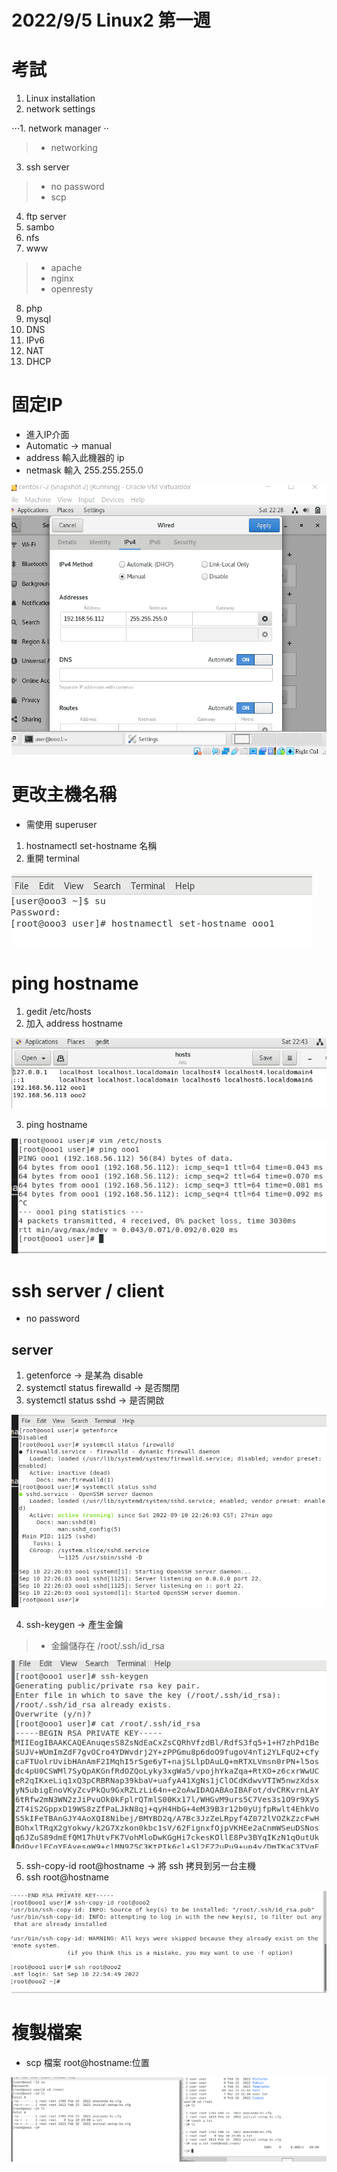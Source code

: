 # 2022/9/5 Linux2 第一週 

# 考試
1. Linux installation
2. network settings

⋅⋅⋅1. network manager ⋅⋅

> * networking
3. ssh server
> * no password
> * scp
4. ftp server
5. sambo
6. nfs
7. www
> * apache
> * nginx
> * openresty
8. php
9. mysql
10. DNS
11. IPv6
12. NAT
13. DHCP

# 固定IP
* 進入IP介面
* Automatic -> manual
* address 輸入此機器的 ip
* netmask 輸入 255.255.255.0 

![](https://github.com/yucing/linux2/blob/main/picture/ip1.png)

# 更改主機名稱
* 需使用 superuser
1. hostnamectl set-hostname 名稱
2. 重開 terminal

![](https://github.com/yucing/linux2/blob/main/picture/2.png)

# ping hostname

1. gedit /etc/hosts
2. 加入 address hostname

![](https://github.com/yucing/linux2/blob/main/picture/3.png)

3. ping hostname

![](https://github.com/yucing/linux2/blob/main/picture/4.png)

# ssh server / client
* no password
## server

1. getenforce -> 是某為 disable
2. systemctl status firewalld -> 是否關閉
3. systemctl status sshd -> 是否開啟

![](https://github.com/yucing/linux2/blob/main/picture/5.png)

4. ssh-keygen -> 產生金鑰
> * 金鑰儲存在 /root/.ssh/id_rsa

![](https://github.com/yucing/linux2/blob/main/picture/6.png)

5. ssh-copy-id root@hostname -> 將 ssh 拷貝到另一台主機
6. ssh root@hostname

![](https://github.com/yucing/linux2/blob/main/picture/7.png)

# 複製檔案
* scp 檔案 root@hostname:位置

![](https://github.com/yucing/linux2/blob/main/picture/8.png)